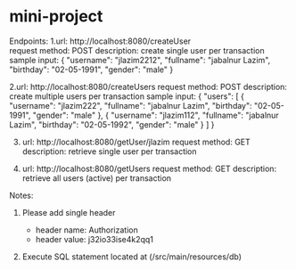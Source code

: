 # mini-project

Endpoints:
1.url: http://localhost:8080/createUser<br/>
  request method: POST
  description: create single user per transaction
  sample input: 
    {
      "username": "jlazim2212",
      "fullname": "jabalnur Lazim",
      "birthday": "02-05-1991",
      "gender": "male"
    }

2.url: http://localhost:8080/createUsers
  request method: POST
  description: create multiple users per transaction
  sample input: 
    {
      "users": [
        {
          "username": "jlazim222",
          "fullname": "jabalnur Lazim",
          "birthday": "02-05-1991",
          "gender": "male"
        },
        {
          "username": "jlazim112",
          "fullname": "jabalnur Lazim",
          "birthday": "02-05-1992",
          "gender": "male"
        }
      ]
    }

3. url: http://localhost:8080/getUser/jlazim
   request method: GET
   description: retrieve single user per transaction
   
4. url: http://localhost:8080/getUsers
   request method: GET
   description: retrieve all users (active) per transaction

Notes: 
1. Please add single header
    - header name: Authorization
    - header value: j32io33ise4k2qq1

2. Execute SQL statement located at (/src/main/resources/db)
    

